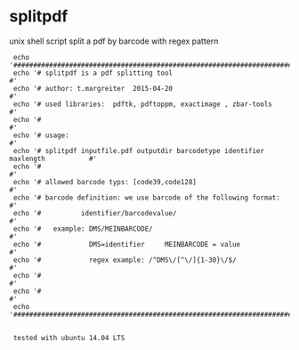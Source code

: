 # splitpdf
unix shell script   split a pdf by barcode with regex pattern 


     echo '###############################################################################'
     echo '# splitpdf is a pdf splitting tool                                            #'
     echo '# author: t.margreiter  2015-04-20                                            #'
     echo '# used libraries:  pdftk, pdftoppm, exactimage , zbar-tools                   #'
     echo '#                                                                             #'
     echo '# usage:                                                                      #'
     echo '# splitpdf inputfile.pdf outputdir barcodetype identifier maxlength           #'
     echo '#                                                                             #'
     echo '# allowed barcode typs: [code39,code128]                                      #'
     echo '# barcode definition: we use barcode of the following format:                 #'
     echo '#          identifier/barcodevalue/                                           #'
     echo '#   example: DMS/MEINBARCODE/                                                 #'
     echo '#            DMS=identifier     MEINBARCODE = value                           #' 
     echo '#            regex example: /^DMS\/[^\/]{1-30}\/$/                            #'
     echo '#                                                                             #'
     echo '#                                                                             #'
     echo '###############################################################################'A
     
     
     tested with ubuntu 14.04 LTS
     
